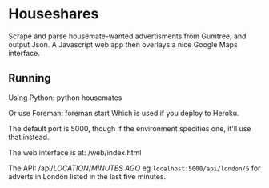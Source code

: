 Houseshares
===========

Scrape and parse housemate-wanted advertisments from Gumtree, and output Json. A Javascript web app then overlays a nice Google Maps interface.


Running
-------

Using Python:
    python housemates

Or use Foreman:
    foreman start
Which is used if you deploy to Heroku.

The default port is 5000, though if the environment specifies one, it'll use that instead.

The web interface is at:
    /web/index.html

The API:
    /api/_LOCATION_/_MINUTES AGO_
eg `localhost:5000/api/london/5` for adverts in London listed in the last five minutes.
